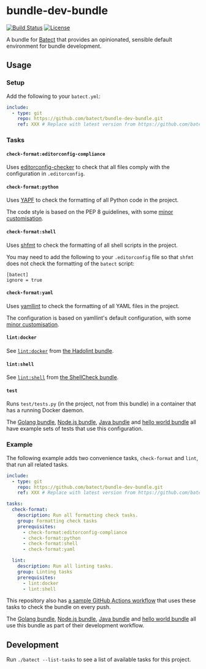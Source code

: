# bundle-dev-bundle

[![Build Status](https://img.shields.io/github/workflow/status/batect/bundle-dev-bundle/Pipeline/master)](https://github.com/batect/bundle-dev-bundle/actions?query=workflow%3APipeline+branch%3Amaster)
[![License](https://img.shields.io/github/license/batect/bundle-dev-bundle.svg)](https://opensource.org/licenses/Apache-2.0)

A bundle for [Batect](https://batect.dev) that provides an opinionated, sensible default environment for bundle development.

## Usage

### Setup

Add the following to your `batect.yml`:

```yaml
include:
  - type: git
    repo: https://github.com/batect/bundle-dev-bundle.git
    ref: XXX # Replace with latest version from https://github.com/batect/bundle-dev-bundle/releases
```

### Tasks

#### `check-format:editorconfig-compliance`

Uses [editorconfig-checker](https://github.com/editorconfig-checker/editorconfig-checker) to check that all files comply with the configuration in `.editorconfig`.

#### `check-format:python`

Uses [YAPF](https://github.com/google/yapf) to check the formatting of all Python code in the project.

The code style is based on the PEP 8 guidelines, with some [minor customisation](.batect/yapf/style.yapf).

#### `check-format:shell`

Uses [shfmt](https://github.com/mvdan/sh#shfmt) to check the formatting of all shell scripts in the project.

You may need to add the following to your `.editorconfig` file so that `shfmt` does not check the formatting of the `batect` script:

```editorconfig
[batect]
ignore = true
```

#### `check-format:yaml`

Uses [yamllint](https://github.com/adrienverge/yamllint) to check the formatting of all YAML files in the project.

The configuration is based on yamllint's default configuration, with some [minor customisation](.batect/yamllint/bundle-default.yml).

#### `lint:docker`

See [`lint:docker`](https://github.com/batect/hadolint-bundle#lintdocker) from [the Hadolint bundle](https://github.com/batect/hadolint-bundle).

#### `lint:shell`

See [`lint:shell`](https://github.com/batect/shellcheck-bundle#lintshell) from [the ShellCheck bundle](https://github.com/batect/shellcheck-bundle).

#### `test`

Runs `test/tests.py` (in the project, not from this bundle) in a container that has a running Docker daemon.

The [Golang bundle](https://github.com/batect/golang-bundle/blob/master/test/tests.py), [Node.js bundle](https://github.com/batect/node-bundle/blob/master/test/tests.py),
[Java bundle](https://github.com/batect/java-bundle/blob/master/test/tests.py) and [hello world bundle](https://github.com/batect/hello-world-bundle/blob/master/test/tests.py)
all have example sets of tests that use this configuration.

### Example

The following example adds two convenience tasks, `check-format` and `lint`, that run all related tasks.

```yaml
include:
  - type: git
    repo: https://github.com/batect/bundle-dev-bundle.git
    ref: XXX # Replace with latest version from https://github.com/batect/bundle-dev-bundle/releases

tasks:
  check-format:
    description: Run all formatting check tasks.
    group: Formatting check tasks
    prerequisites:
      - check-format:editorconfig-compliance
      - check-format:python
      - check-format:shell
      - check-format:yaml

  lint:
    description: Run all linting tasks.
    group: Linting tasks
    prerequisites:
      - lint:docker
      - lint:shell
```

This repository also has [a sample GitHub Actions workflow](.github/workflows/build.yml) that uses these tasks to check the bundle on every push.

The [Golang bundle](https://github.com/batect/golang-bundle/blob/master/test/tests.py), [Node.js bundle](https://github.com/batect/node-bundle/blob/master/test/tests.py),
[Java bundle](https://github.com/batect/java-bundle/blob/master/test/tests.py) and [hello world bundle](https://github.com/batect/hello-world-bundle/blob/master/test/tests.py)
all use this bundle as part of their development workflow.

## Development

Run `./batect --list-tasks` to see a list of available tasks for this project.
